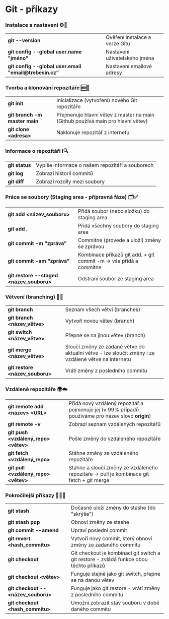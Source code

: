 # Git - příkazy

### Instalace a nastavení ⚙️🔧

<table>
  <tr>
    <td><strong>git --version</strong></td>
    <td>Ověření instalace a verze Gitu</td>
  </tr>
  <tr>
    <td><strong>git config --global user.name "jméno"</strong></td>
    <td>Nastavení uživatelského jména</td>
  </tr>
  <tr>
    <td><strong>git config --global user.email "email@trebesin.cz”</strong></td>
    <td>Nastavení emailové adresy</td>
  </tr>
</table>

### Tvorba a klonování repozitáře 🆕🐑

<table>
  <tr>
    <td><strong>git init</strong></td>
    <td>Inicializace (vytvoření) nového Git repozitáře</td>
  </tr>
  <tr>
    <td><strong>git branch -m master main</strong></td>
    <td>Přejmenuje hlavní větev z master na main (Github používá main pro hlavní větev)</td>
  </tr>
  <tr>
    <td><strong>git clone &lt;adresa&gt;</strong></td>
    <td>Naklonuje repozitář z internetu</td>
  </tr>
</table>

### Informace o repozitáři ℹ️🔍

<table>
  <tr>
    <td><strong>git status</strong></td>
    <td>Vypíše informace o našem repozitáři a souborech</td>
  </tr>
  <tr>
    <td><strong>git log</strong></td>
    <td>Zobrazí historii commitů</td>
  </tr>
  <tr>
    <td><strong>git diff</strong></td>
    <td>Zobrazí rozdíly mezi soubory</td>
  </tr>
</table>

### Práce se soubory (Staging area - přípravná fáze) 🗂️✅

<table>
  <tr>
    <td><strong>git add &lt;název_souboru&gt;</strong></td>
    <td>Přidá soubor (nebo složku) do staging area</td>
  </tr>
  <tr>
    <td><strong>git add .</strong></td>
    <td>Přidá všechny soubory do staging area</td>
  </tr>
  <tr>
    <td><strong>git commit -m "zpráva”</strong></td>
    <td>Commitne (provede a uloží) změny se zprávou</td>
  </tr>
  <tr>
    <td><strong>git commit -am “zpráva”</strong></td>
    <td>Kombinace příkazů git add. + git commit -m → vše přidá a commitne</td>
  </tr>
  <tr>
    <td><strong>git restore --staged &lt;název_souboru&gt;</strong></td>
    <td>Odstraní soubor ze staging area</td>
  </tr>
</table>

### Větvení (branching) 🌳🍴

<table>
  <tr>
    <td><strong>git branch</strong></td>
    <td>Seznam všech větví (branches)</td>
  </tr>
  <tr>
    <td><strong>git branch &lt;název_větve&gt;</strong></td>
    <td>Vytvoří novou větev (branch)</td>
  </tr>
  <tr>
    <td><strong>git switch &lt;název_větve&gt;</strong></td>
    <td>Přepne se na jinou větev (branch)</td>
  </tr>
  <tr>
    <td><strong>git merge &lt;název_větve&gt;</strong></td>
    <td>Sloučí změny ze zadané větve do aktuální větve - lze sloučit změny i ze vzdálené větve na internetu</td>
  </tr>
  <tr>
    <td><strong>git restore &lt;název_souboru&gt;</strong></td>
    <td>Vrátí změny z posledního commitu</td>
  </tr>
</table>

### Vzdálené repozitáře 🌍☁️

<table>
  <tr>
    <td><strong>git remote add &lt;název&gt; &lt;URL&gt;</strong></td>
    <td>Přidá nový vzdálený repozitář a pojmenuje jej (v 99% případů používáme pro název slovo <strong>origin</strong>)</td>
  </tr>
  <tr>
    <td><strong>git remote -v</strong></td>
    <td>Zobrazí seznam vzdálených repozitářů</td>
  </tr>
  <tr>
    <td><strong>git push &lt;vzdálený_repo&gt; &lt;větev&gt;</strong></td>
    <td>Pošle změny do vzdáleného repozitáře</td>
  </tr>
  <tr>
    <td><strong>git fetch &lt;vzdálený_repo&gt;</strong></td>
    <td>Stáhne změny ze vzdáleného repozitáře </td>
  </tr>
  <tr>
    <td><strong>git pull &lt;vzdálený_repo&gt; &lt;větev&gt;</strong></td>
    <td>Stáhne a sloučí změny ze vzdáleného repozitáře -> pull je kombinace git fetch + git merge</td>
  </tr>
</table>

### Pokročilejší příkazy 🧙‍♂️🚀

<table>
  <tr>
    <td><strong>git stash</strong></td>
    <td>Dočasně uloží změny do stashe (do "skrýše")</td>
  </tr>
  <tr>
    <td><strong>git stash pop</strong></td>
    <td>Obnoví změny ze stashe</td>
  </tr>
  <tr>
    <td><strong>git commit --amend</strong></td>
    <td>Upraví poslední commit</td>
  </tr>
  <tr>
    <td><strong>git revert &lt;hash_commitu&gt;</strong></td>
    <td>Vytvoří nový commit, který obnoví změny ze zadaného commitu</td>
  </tr>
  <tr>
    <td><strong>git checkout</strong></td>
    <td>Git checkout je kombinací git switch a git restore - zvládá funkce obou těchto příkazů</td>
  </tr>
  <tr>
    <td><strong>git checkout &lt;větev&gt;</strong></td>
    <td>Funguje stejně jako git switch, přepne se na danou větev</td>
  </tr>
  <tr>
    <td><strong>git checkout -- &lt;název_souboru&gt;</strong></td>
    <td>Funguje jako git restore - vrátí změny z posledního commitu</td>
  </tr>
  <tr>
    <td><strong>git checkout &lt;hash_commitu&gt;</strong></td>
    <td>Umožní zobrazit stav souboru v době daného commitu</td>
  </tr>
</table>
